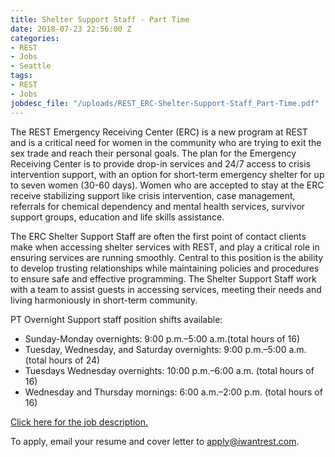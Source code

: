 ```yaml
---
title: Shelter Support Staff - Part Time
date: 2018-07-23 22:56:00 Z
categories:
- REST
- Jobs
- Seattle
tags:
- REST
- Jobs
jobdesc_file: "/uploads/REST_ERC-Shelter-Support-Staff_Part-Time.pdf"
---
```


The REST Emergency Receiving Center (ERC) is a new program at REST and is a critical need for women in the community who are trying to exit the sex trade and reach their personal goals. The plan for the Emergency Receiving Center is to provide drop-in services and 24/7 access to crisis intervention support, with an option for short-term emergency shelter for up to seven women (30-60 days). Women who are accepted to stay at the ERC receive stabilizing support like crisis intervention, case management, referrals for chemical dependency and mental health services, survivor support groups, education and life skills assistance. 

The ERC Shelter Support Staff are often the first point of contact clients make when accessing shelter services with REST, and play a critical role in ensuring services are running smoothly. Central to this position is the ability to develop trusting relationships while maintaining policies and procedures to ensure safe and effective programming. The Shelter Support Staff work with a team to assist guests in accessing services, meeting their needs and living harmoniously in short-term community. 

PT Overnight Support staff position shifts available: 
  * Sunday-Monday overnights: 9:00 p.m.–5:00 a.m.(total hours of 16)
  * Tuesday, Wednesday, and Saturday overnights: 9:00 p.m.–5:00 a.m. (total hours of 24)
  * Tuesdays Wednesday overnights: 10:00 p.m.–6:00 a.m. (total hours of 16)
  * Wednesday and Thursday mornings: 6:00 a.m.–2:00 p.m. (total hours of 16)

[Click here for the job description.](/uploads/REST_ERC-Shelter-Support-Staff_Part-Time.pdf)

To apply, email your resume and cover letter to [apply@iwantrest.com](mailto:apply@iwantrest.com).